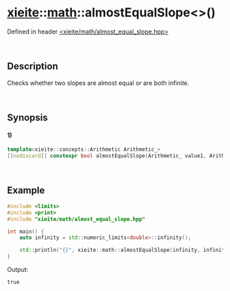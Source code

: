 # [xieite](../../xieite.md)\:\:[math](../../math.md)\:\:almostEqualSlope\<\>\(\)
Defined in header [<xieite/math/almost_equal_slope.hpp>](../../../include/xieite/math/almost_equal_slope.hpp)

&nbsp;

## Description
Checks whether two slopes are almost equal or are both infinite.

&nbsp;

## Synopsis
#### 1)
```cpp
template<xieite::concepts::Arithmetic Arithmetic_>
[[nodiscard]] constexpr bool almostEqualSlope(Arithmetic_ value1, Arithmetic_ value2) noexcept;
```

&nbsp;

## Example
```cpp
#include <limits>
#include <print>
#include "xieite/math/almost_equal_slope.hpp"

int main() {
    auto infinity = std::numeric_limits<double>::infinity();

    std::println("{}", xieite::math::almostEqualSlope(infinity, infinity));
}
```
Output:
```
true
```
